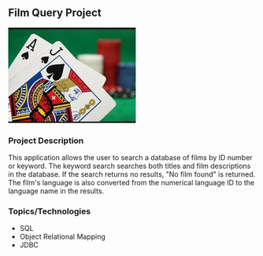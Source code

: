 ## Film Query Project
![video_rental_store](https://github.com/ohshet/BlackjackProject/blob/master/blackjack.jpeg)
### Project Description
This application allows the user to search a database of films by ID number or
keyword.  The keyword search searches both titles and film descriptions in the
database.  If the search returns no results, "No film found" is returned. The
film's language is also converted from the numerical language ID to the language
name in the results.

### Topics/Technologies
* SQL
* Object Relational Mapping
* JDBC
